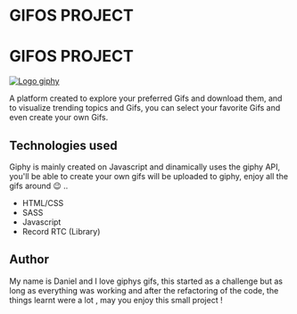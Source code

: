 
# GIFOS PROJECT 


# GIFOS PROJECT  

[![Logo giphy](https://variety.com/wp-content/uploads/2016/10/giphy-logo-e1477932075273.png?w=867 "Logo giphy")](https://variety.com/wp-content/uploads/2016/10/giphy-logo-e1477932075273.png?w=867 "Logo giphy")

A platform created to explore your preferred Gifs and download them, and to visualize trending topics and Gifs, you can select your favorite Gifs and even create your own Gifs. 

## Technologies used

Giphy is mainly created on Javascript and dinamically uses the giphy API, you'll be able to create your own gifs will be uploaded to giphy, enjoy all the gifs around 😉 ..

- HTML/CSS
- SASS
- Javascript
- Record RTC (Library)

## Author

My name is Daniel and I love giphys gifs, this started as a challenge but as long as everything was working and after the refactoring of the code, the things learnt were a lot , may you enjoy this small project !

